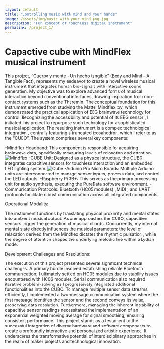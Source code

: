 ```yaml
---
layout: default
title: "Controlling music with mind and your hands"
image: /assets/img/music_with_your_mind.png.jpg
description: "Fun concept of touchless digital instrument"
permalink: /project_1/
---
```


# Capactive cube with MindFlex musical instrument

This project, “Cuerpo y mente - Un hecho tangible” (Body and Mind - A Tangible Fact), represents my endeavor to create a novel wireless musical instrument that integrates human bio-signals with interactive sound generation. My objective was to explore advanced forms of musical interaction beyond conventional interfaces, drawing inspiration from non-contact systems such as the Theremin. The conceptual foundation for this instrument emerged from studying the Mattel Mindflex toy, which demonstrated the practical application of EEG brainwave technology for control. Recognizing the accessibility and potential of its EEG sensor , I initiated this project to repurpose such technology for a sophisticated musical application. The resulting instrument is a complex technological integration , centrally featuring a truncated icosahedron, which I refer to as the “CUBO”. The system comprises several key components: 

-Mindflex Headband: This component is responsible for acquiring brainwave data, specifically measuring levels of relaxation and attention.
![Mindflex](/assets/img/mindflex.jpg)
-CUBE Unit: Designed as a physical structure, the CUBO integrates capacitive sensors for touchless interaction and an embedded LED lighting system.
![Cube](/assets/img/cube.jpg)
-Arduino Pro Micro Boards: Multiple Arduino units are interconnected to manage sensor inputs, process data, and control the LED outputs.
-Raspberry Pi 3B+: This serves as the primary processing unit for audio synthesis, executing the PureData software environment.
-Communication Protocols: Bluetooth (HC05 modules) , MIDI , and UART protocols facilitate robust communication across all integrated components.

Operational Modality:

The instrument functions by translating physical proximity and mental states into ambient musical output. As one approaches the CUBO, capacitive sensors trigger the generation of musical chords. Concurrently, my internal mental state directly influences the musical parameters: the level of relaxation derived from the Mindflex dictates the rhythmic pulsation , while the degree of attention shapes the underlying melodic line within a Lydian mode.

Development Challenges and Resolutions:

The execution of this project presented several significant technical challenges. A primary hurdle involved establishing reliable Bluetooth communication; I ultimately settled on HC05 modules due to stability issues encountered with HC06 modules. Serial communication also required iterative problem-solving as I progressively integrated additional functionalities into the CUBO. To manage multiple sensor data streams efficiently, I implemented a two-message communication system where the first message identifies the sensor and the second conveys its value, preserving data resolution. Furthermore, managing the inherent instability of capacitive sensor readings necessitated the implementation of an exponential weighted moving average for signal smoothing, ensuring consistent performance. This project stands as a testament to the successful integration of diverse hardware and software components to create a profoundly interactive and personalized artistic experience. It underscores the transformative potential of interdisciplinary approaches in the realm of maker projects and technological innovation.
